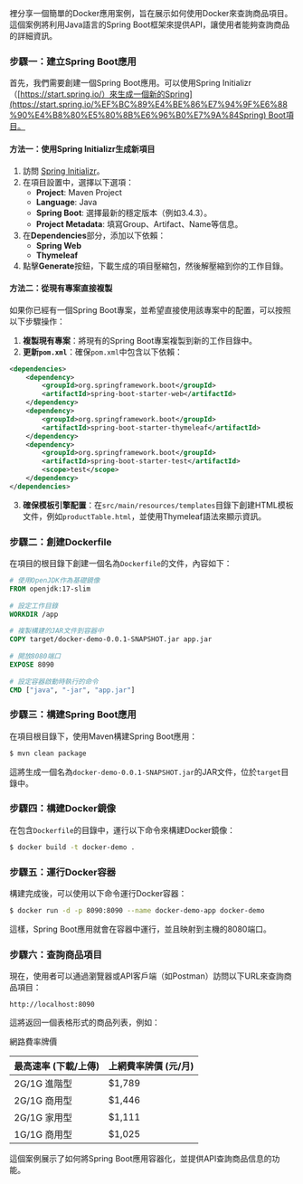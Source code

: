 裡分享一個簡單的Docker應用案例，旨在展示如何使用Docker來查詢商品項目。這個案例將利用Java語言的Spring Boot框架來提供API，讓使用者能夠查詢商品的詳細資訊。
### 步驟一：建立Spring Boot應用

首先，我們需要創建一個Spring Boot應用。可以使用Spring Initializr（[https://start.spring.io/）來生成一個新的Spring](https://start.spring.io/%EF%BC%89%E4%BE%86%E7%94%9F%E6%88%90%E4%B8%80%E5%80%8B%E6%96%B0%E7%9A%84Spring) Boot項目。
#### 方法一：使用Spring Initializr生成新項目

1. 訪問 [Spring Initializr](https://start.spring.io/)。
2. 在項目設置中，選擇以下選項：
    - **Project**: Maven Project
    - **Language**: Java
    - **Spring Boot**: 選擇最新的穩定版本（例如3.4.3）。
    - **Project Metadata**: 填寫Group、Artifact、Name等信息。
3. 在**Dependencies**部分，添加以下依賴：
    - **Spring Web**
    - **Thymeleaf**
4. 點擊**Generate**按鈕，下載生成的項目壓縮包，然後解壓縮到你的工作目錄。
#### 方法二：從現有專案直接複製

如果你已經有一個Spring Boot專案，並希望直接使用該專案中的配置，可以按照以下步驟操作：

1. **複製現有專案**：將現有的Spring Boot專案複製到新的工作目錄中。
2. **更新`pom.xml`**：確保`pom.xml`中包含以下依賴：

```xml
<dependencies>
    <dependency>
        <groupId>org.springframework.boot</groupId>
        <artifactId>spring-boot-starter-web</artifactId>
    </dependency>
    <dependency>
        <groupId>org.springframework.boot</groupId>
        <artifactId>spring-boot-starter-thymeleaf</artifactId>
    </dependency>
    <dependency>
        <groupId>org.springframework.boot</groupId>
        <artifactId>spring-boot-starter-test</artifactId>
        <scope>test</scope>
    </dependency>
</dependencies>
```

3. **確保模板引擎配置**：在`src/main/resources/templates`目錄下創建HTML模板文件，例如`productTable.html`，並使用Thymeleaf語法來顯示資訊。
### 步驟二：創建Dockerfile

在項目的根目錄下創建一個名為`Dockerfile`的文件，內容如下：

```dockerfile
# 使用OpenJDK作為基礎鏡像  
FROM openjdk:17-slim  
  
# 設定工作目錄  
WORKDIR /app  
  
# 複製構建的JAR文件到容器中  
COPY target/docker-demo-0.0.1-SNAPSHOT.jar app.jar  
  
# 開放8080端口  
EXPOSE 8090  
  
# 設定容器啟動時執行的命令  
CMD ["java", "-jar", "app.jar"]
```

### 步驟三：構建Spring Boot應用

在項目根目錄下，使用Maven構建Spring Boot應用：

```bash
$ mvn clean package
```

這將生成一個名為`docker-demo-0.0.1-SNAPSHOT.jar`的JAR文件，位於`target`目錄中。

### 步驟四：構建Docker鏡像

在包含`Dockerfile`的目錄中，運行以下命令來構建Docker鏡像：

```bash
$ docker build -t docker-demo .
```

### 步驟五：運行Docker容器

構建完成後，可以使用以下命令運行Docker容器：

```bash
$ docker run -d -p 8090:8090 --name docker-demo-app docker-demo
```

這樣，Spring Boot應用就會在容器中運行，並且映射到主機的8080端口。

### 步驟六：查詢商品項目

現在，使用者可以通過瀏覽器或API客戶端（如Postman）訪問以下URL來查詢商品項目：

```
http://localhost:8090
```

這將返回一個表格形式的商品列表，例如：

網路費率牌價

| 最高速率 (下載/上傳) | 上網費率牌價 (元/月) |
| ------------ | ------------ |
| 2G/1G 進階型    | $1,789       |
| 2G/1G 商用型    | $1,446       |
| 2G/1G 家用型    | $1,111       |
| 1G/1G 商用型    | $1,025       |

這個案例展示了如何將Spring Boot應用容器化，並提供API查詢商品信息的功能。
